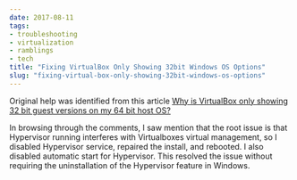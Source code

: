 ```yaml
---
date: 2017-08-11
tags:
- troubleshooting
- virtualization
- ramblings
- tech
title: "Fixing VirtualBox Only Showing 32bit Windows OS Options"
slug: "fixing-virtual-box-only-showing-32bit-windows-os-options"
---
```


Original help was identified from this article [Why is VirtualBox only showing 32 bit guest versions on my 64 bit host OS?](http://www.fixedbyvonnie.com/2014/11/virtualbox-showing-32-bit-guest-versions-64-bit-host-os/)

In browsing through the comments, I saw mention that the root issue is that Hypervisor running interferes with Virtualboxes virtual management, so I disabled Hypervisor service, repaired the install, and rebooted. I also disabled automatic start for Hypervisor.
This resolved the issue without requiring the uninstallation of the Hypervisor feature in Windows.
